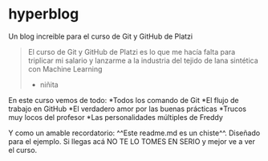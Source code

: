 # hyperblog
Un blog increible para el curso de Git y GitHub de Platzi
>El curso de Git y GitHub de Platzi es lo que me hacía falta para triplicar mi salario y lanzarme a la industria del tejido de lana sintética con Machine Learning 
> - niñita 

En este curso vemos de todo:
*Todos los comando de Git 
*El flujo de trabajo en GitHub
*El verdadero amor por las buenas prácticas
*Trucos muy locos del profesor 
*Las personalidades múltiples de Freddy 

Y como un amable recordatorio: ^^Este readme.md es un chiste^^. Diseñado para el ejemplo. Si llegas acá NO TE LO TOMES EN SERIO y mejor ve a ver el curso. 
